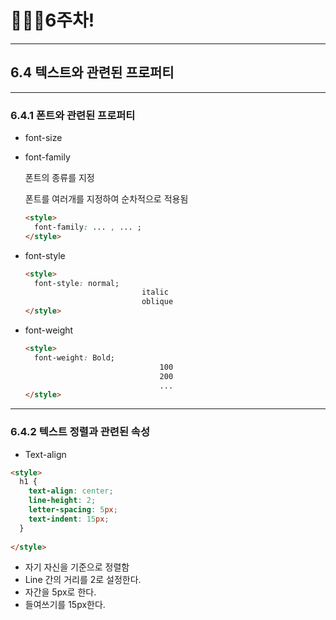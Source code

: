 # 👨🏽‍💻6주차!

***

## 6.4 텍스트와 관련된 프로퍼티

***

### 6.4.1 폰트와 관련된 프로퍼티

* font-size

* font-family

  폰트의 종류를 지정

  폰트를 여러개를 지정하여 순차적으로 적용됨

  ```html
  <style>
  	font-family: ... , ... ;
  </style>
  ```

* font-style

  ```html
  <style>
  	font-style: normal;
    						italic
    						oblique
  </style>
  ```

* font-weight

  ```html
  <style>
  	font-weight: Bold;
    							100
    							200
    							...
  </style>
  ```

***

### 6.4.2 텍스트 정렬과 관련된 속성

* Text-align

```html
<style>
  h1 {
    text-align: center;
    line-height: 2;
    letter-spacing: 5px;
    text-indent: 15px;
  }
  
</style>
```

*  자기 자신을 기준으로 정렬함
* Line 간의 거리를 2로 설정한다.
* 자간을 5px로 한다.
* 들여쓰기를 15px한다.